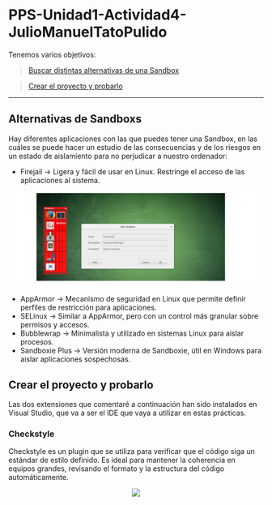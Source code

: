 # PPS-Unidad1-Actividad4-JulioManuelTatoPulido

Tenemos varios objetivos:

> [Buscar distintas alternativas de una Sandbox](#alternativas-de-sandboxs)

> [Crear el proyecto y probarlo](#crear-el-proyecto-y-probarlo)

---
## Alternativas de Sandboxs

Hay diferentes aplicaciones con las que puedes tener una Sandbox, en las cuáles se puede hacer un estudio de las consecuencias y de los riesgos en un estado de aislamiento para no perjudicar a nuestro ordenador:

- Firejail → Ligera y fácil de usar en Linux. Restringe el acceso de las aplicaciones al sistema.

<div align="center">
  <img src="firejail.png" width="500">
</div>

- AppArmor → Mecanismo de seguridad en Linux que permite definir perfiles de restricción para aplicaciones.
- SELinux → Similar a AppArmor, pero con un control más granular sobre permisos y accesos.
- Bubblewrap → Minimalista y utilizado en sistemas Linux para aislar procesos.
- Sandboxie Plus → Versión moderna de Sandboxie, útil en Windows para aislar aplicaciones sospechosas.

## Crear el proyecto y probarlo

Las dos extensiones que comentaré a continuación han sido instalados en Visual Studio, que va a ser el IDE que vaya a utilizar en estas prácticas.

### Checkstyle

Checkstyle es un plugin que se utiliza para verificar que el código siga un estándar de estilo definido. Es ideal para mantener la coherencia en equipos grandes, revisando el formato y la estructura del código automáticamente.

<div align="center">
  <img src="3.png" width="500">
</div>

